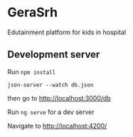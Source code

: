 # GeraSrh

Edutainment platform for kids in hospital
## Development server

Run `npm install`

`json-server --watch db.json`

then go to [http://localhost:3000/db](http://localhost:3000/db)

Run `ng serve` for a dev server 

Navigate to [http://localhost:4200/](htto://localhost:4200/)

